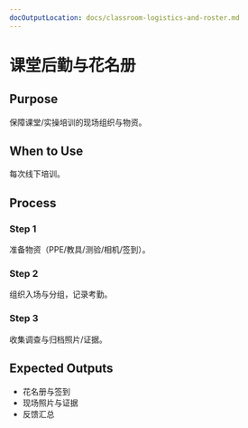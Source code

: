 ```yaml
---
docOutputLocation: docs/classroom-logistics-and-roster.md
---
```


# 课堂后勤与花名册

## Purpose

保障课堂/实操培训的现场组织与物资。

## When to Use

每次线下培训。

## Process

### Step 1

准备物资（PPE/教具/测验/相机/签到）。

### Step 2

组织入场与分组，记录考勤。

### Step 3

收集调查与归档照片/证据。

## Expected Outputs

- 花名册与签到
- 现场照片与证据
- 反馈汇总
